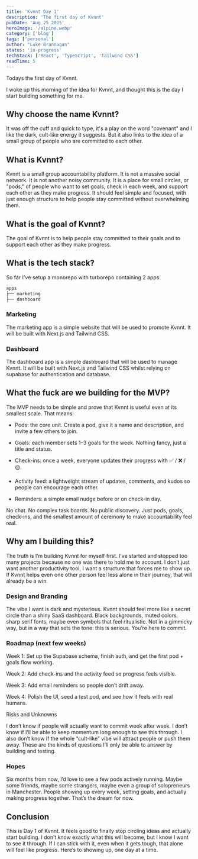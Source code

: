 ```yaml
---
title: 'Kvnnt Day 1'
description: 'The first day of Kvnnt'
pubDate: 'Aug 25 2025'
heroImage: '/alpine.webp'
category: ['blog']
tags: ['personal']
author: "Luke Brannagan"
status: 'in-progress'
techStack: ['React', 'TypeScript', 'Tailwind CSS']
readTime: 5
---
```


Todays the first day of Kvnnt. 

I woke up this morning of the idea for Kvnnt, and thought this is the day I start building something for me. 

## Why choose the name Kvnnt?

It was off the cuff and quick to type, it's a play on the word "covenant" and I like the dark, cult-like energy it suggests. But it also links to the idea of a small group of people who are committed to each other.

## What is Kvnnt?

Kvnnt is a small group accountability platform. It is not a massive social network. It is not another noisy community. It is a place for small circles, or "pods," of people who want to set goals, check in each week, and support each other as they make progress. It should feel simple and focused, with just enough structure to help people stay committed without overwhelming them.

## What is the goal of Kvnnt?

The goal of Kvnnt is to help people stay committed to their goals and to support each other as they make progress.

## What is the tech stack?

So far I've setup a monorepo with turborepo containing 2 apps. 

```bash
apps
├── marketing
├── dashboard
```

### Marketing 

The marketing app is a simple website that will be used to promote Kvnnt. It will be built with Next.js and Tailwind CSS.

### Dashboard

The dashboard app is a simple dashboard that will be used to manage Kvnnt. It will be built with Next.js and Tailwind CSS whilst relying on supabase for authentication and database.

## What the fuck are we building for the MVP? 

The MVP needs to be simple and prove that Kvnnt is useful even at its smallest scale. That means:

- Pods: the core unit. Create a pod, give it a name and description, and invite a few others to join.
- Goals: each member sets 1–3 goals for the week. Nothing fancy, just a title and status.
- Check-ins: once a week, everyone updates their progress with ✅ / ❌ / 🟡.

- Activity feed: a lightweight stream of updates, comments, and kudos so people can encourage each other.

- Reminders: a simple email nudge before or on check-in day.

No chat. No complex task boards. No public discovery. Just pods, goals, check-ins, and the smallest amount of ceremony to make accountability feel real.

## Why am I building this?

The truth is I’m building Kvnnt for myself first. I’ve started and stopped too many projects because no one was there to hold me to account. I don’t just want another productivity tool, I want a structure that forces me to show up. If Kvnnt helps even one other person feel less alone in their journey, that will already be a win.

### Design and Branding

The vibe I want is dark and mysterious. Kvnnt should feel more like a secret circle than a shiny SaaS dashboard. Black backgrounds, muted colors, sharp serif fonts, maybe even symbols that feel ritualistic. Not in a gimmicky way, but in a way that sets the tone: this is serious. You’re here to commit.

### Roadmap (next few weeks)

Week 1: Set up the Supabase schema, finish auth, and get the first pod + goals flow working.

Week 2: Add check-ins and the activity feed so progress feels visible.

Week 3: Add email reminders so people don’t drift away.

Week 4: Polish the UI, seed a test pod, and see how it feels with real humans.

Risks and Unknowns

I don’t know if people will actually want to commit week after week. I don’t know if I’ll be able to keep momentum long enough to see this through. I also don’t know if the whole “cult-like” vibe will attract people or push them away. These are the kinds of questions I’ll only be able to answer by building and testing.

### Hopes

Six months from now, I’d love to see a few pods actively running. Maybe some friends, maybe some strangers, maybe even a group of solopreneurs in Manchester. People showing up every week, setting goals, and actually making progress together. That’s the dream for now.

## Conclusion

This is Day 1 of Kvnnt. It feels good to finally stop circling ideas and actually start building. I don’t know exactly what this will become, but I know I want to see it through. If I can stick with it, even when it gets tough, that alone will feel like progress. Here’s to showing up, one day at a time.












